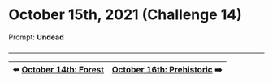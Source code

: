 # October 15th, 2021 (Challenge 14)

Prompt: **Undead**

###

---

| ⬅️ [October 14th: Forest](2021-10-14-forest.md) | [October 16th: Prehistoric](2021-10-16-prehistoric.md) ➡️ |
|:-|-:|
